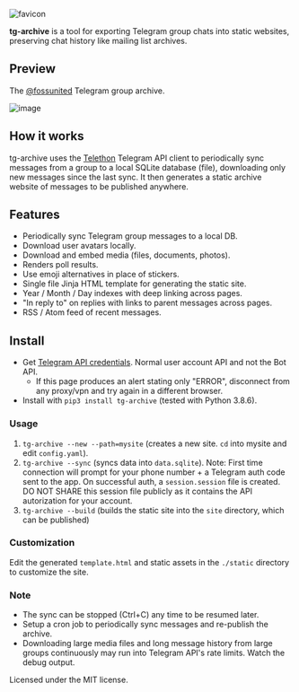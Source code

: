 
![favicon](https://user-images.githubusercontent.com/547147/111869334-eb48f100-89a4-11eb-9c0c-bc74cdee197a.png)


**tg-archive** is a tool for exporting Telegram group chats into static websites, preserving chat history like mailing list archives.


## Preview
The [@fossunited](https://tg.fossunited.org) Telegram group archive.

![image](https://user-images.githubusercontent.com/547147/111869398-44188980-89a5-11eb-936f-01d98276ba6a.png)


## How it works
tg-archive uses the [Telethon](https://github.com/LonamiWebs/Telethon) Telegram API client to periodically sync messages from a group to a local SQLite database (file), downloading only new messages since the last sync. It then generates a static archive website of messages to be published anywhere.

## Features
- Periodically sync Telegram group messages to a local DB.
- Download user avatars locally.
- Download and embed media (files, documents, photos).
- Renders poll results.
- Use emoji alternatives in place of stickers.
- Single file Jinja HTML template for generating the static site.
- Year / Month / Day indexes with deep linking across pages.
- "In reply to" on replies with links to parent messages across pages.
- RSS / Atom feed of recent messages.

## Install
- Get [Telegram API credentials](https://my.telegram.org/auth?to=apps). Normal user account API and not the Bot API.
  - If this page produces an alert stating only "ERROR", disconnect from any proxy/vpn and try again in a different browser.
- Install with `pip3 install tg-archive` (tested with Python 3.8.6).

### Usage

1. `tg-archive --new --path=mysite` (creates a new site. `cd` into mysite and edit `config.yaml`).
1. `tg-archive --sync` (syncs data into `data.sqlite`).
  Note: First time connection will prompt for your phone number + a Telegram auth code sent to the app. On successful auth, a `session.session` file is created. DO NOT SHARE this session file publicly as it contains the API autorization for your account.
1. `tg-archive --build` (builds the static site into the `site` directory, which can be published)

### Customization
Edit the generated `template.html` and static assets in the `./static` directory to customize the site.

### Note
- The sync can be stopped (Ctrl+C) any time to be resumed later.
- Setup a cron job to periodically sync messages and re-publish the archive.
- Downloading large media files and long message history from large groups continuously may run into Telegram API's rate limits. Watch the debug output.

Licensed under the MIT license.
